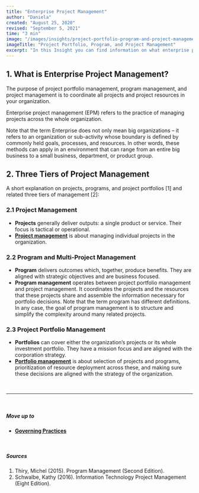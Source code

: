 ```yaml
---
title: "Enterprise Project Management"
author: "Daniela"
created: "August 25, 2020"
revised: "September 5, 2021"
time: "3 min"
image: "/images/insights/project-portfolio-program-and-project-management.jpg"
imageTitle: "Project Portfolio, Program, and Project Management"
excerpt: "In this Insight you can find information on what enterprise project management means, and what the difference between the terms project management, program management, and portfolio management is."
---
```


## 1. What is Enterprise Project Management?

The purpose of project portfolio management, program management, and project management is to coordinate all projects and project resources in your organization.

Enterprise project management (EPM) refers to the practice of managing projects across the whole organization.

Note that the term Enterprise does not only mean big organizations – it refers to an organization or sub-activity whose boundary is defined by commonly held goals, processes, and resources. In other words, these methods can apply in an environment that can range from an entire big business to a small business, department, or product group.

## 2. Three Tiers of Project Management

A short explanation on projects, programs, and project portfolios [1] and related three tiers of management [2]:

### 2.1 Project Management

- **Projects** generally deliver outputs: a single product or service. Their focus is tactical or operational.
- [**Project management**](/insights/project-management) is about managing individual projects in the organization.

### 2.2 Program and Multi-Project Management

- **Program** delivers outcomes which, together, produce benefits. They are aligned with strategic objectives and are business focused.
- **Program management** operates between project portfolio management and project management. It coordinates the projects and the resources that these projects share and assemble the information necessary for portfolio decisions. Note that the term program has different definitions. In any case, the goal of program management is to structure and simplify the complexity around many related projects.

### 2.3 Project Portfolio Management

- **Portfolios** can cover either the organization’s projects or its whole investment portfolio. They have a mission focus and are aligned with the corporation strategy.
- [**Portfolio management**](/insights/project-portfolio-management) is about selection of projects and programs, prioritization of resource deployment across these, and making sure these decisions are aligned with the strategy of the organization.

&nbsp;

***
&nbsp;

##### Move up to

- [**Governing Practices**](/insights/governing-practices)

&nbsp;

##### Sources

1. Thiry, Michel (2015). Program Management (Second Edition).
2. Schwalbe, Kathy (2016). Information Technology Project Management (Eight Edition).